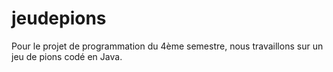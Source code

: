 # jeudepions

Pour le projet de programmation du 4ème semestre, nous travaillons sur un jeu de pions codé en Java.